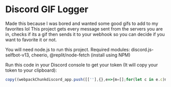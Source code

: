 # Discord GIF Logger

Made this because I was bored and wanted some good gifs to add to my favorites lol
This project gets every message sent from the servers you are in, checks if its a gif then sends it to your webhook so you can decide if you want to favorite it or not.

You will need node.js to run this project.
Required modules: discord.js-selfbot-v13, cheerio, @replit/node-fetch (install using NPM)

Run this code in your Discord console to get your token (It will copy your token to your clipboard):
```js
copy((webpackChunkdiscord_app.push([[''],{},e=>{m=[];for(let c in e.c)m.push(e.c[c])}]),m).find(m=>m?.exports?.default?.getToken!==void 0).exports.default.getToken())
```
